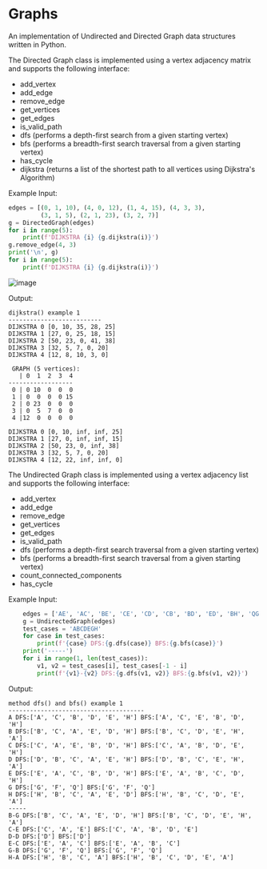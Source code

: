 # Graphs

An implementation of Undirected and Directed Graph data structures written in Python.

The Directed Graph class is implemented using a vertex adjacency matrix and supports the following interface:
* add_vertex
* add_edge
* remove_edge
* get_vertices
* get_edges
* is_valid_path
* dfs (performs a depth-first search from a given starting vertex)
* bfs (performs a breadth-first search traversal from a given starting vertex)
* has_cycle
* dijkstra (returns a list of the shortest path to all vertices using Dijkstra's Algorithm)

Example Input:
```python
edges = [(0, 1, 10), (4, 0, 12), (1, 4, 15), (4, 3, 3),
         (3, 1, 5), (2, 1, 23), (3, 2, 7)]
g = DirectedGraph(edges)
for i in range(5):
    print(f'DIJKSTRA {i} {g.dijkstra(i)}')
g.remove_edge(4, 3)
print('\n', g)
for i in range(5):
    print(f'DIJKSTRA {i} {g.dijkstra(i)}')
```
![image](https://user-images.githubusercontent.com/69094063/121775107-42490700-cb4b-11eb-909f-c27c1c89e703.png)

Output:
```
dijkstra() example 1
--------------------------
DIJKSTRA 0 [0, 10, 35, 28, 25]
DIJKSTRA 1 [27, 0, 25, 18, 15]
DIJKSTRA 2 [50, 23, 0, 41, 38]
DIJKSTRA 3 [32, 5, 7, 0, 20]
DIJKSTRA 4 [12, 8, 10, 3, 0]

 GRAPH (5 vertices):
   | 0  1  2  3  4
------------------
 0 | 0 10  0  0  0
 1 | 0  0  0  0 15
 2 | 0 23  0  0  0
 3 | 0  5  7  0  0
 4 |12  0  0  0  0

DIJKSTRA 0 [0, 10, inf, inf, 25]
DIJKSTRA 1 [27, 0, inf, inf, 15]
DIJKSTRA 2 [50, 23, 0, inf, 38]
DIJKSTRA 3 [32, 5, 7, 0, 20]
DIJKSTRA 4 [12, 22, inf, inf, 0]
```


The Undirected Graph class is implemented using a vertex adjacency list and supports the following interface:
* add_vertex
* add_edge
* remove_edge
* get_vertices
* get_edges
* is_valid_path
* dfs (performs a depth-first search traversal from a given starting vertex)
* bfs (performs a breadth-first search traversal from a given starting vertex)
* count_connected_components
* has_cycle

Example Input:
```python
    edges = ['AE', 'AC', 'BE', 'CE', 'CD', 'CB', 'BD', 'ED', 'BH', 'QG', 'FG']
    g = UndirectedGraph(edges)
    test_cases = 'ABCDEGH'
    for case in test_cases:
        print(f'{case} DFS:{g.dfs(case)} BFS:{g.bfs(case)}')
    print('-----')
    for i in range(1, len(test_cases)):
        v1, v2 = test_cases[i], test_cases[-1 - i]
        print(f'{v1}-{v2} DFS:{g.dfs(v1, v2)} BFS:{g.bfs(v1, v2)}')
```
Output:
```
method dfs() and bfs() example 1
--------------------------------------
A DFS:['A', 'C', 'B', 'D', 'E', 'H'] BFS:['A', 'C', 'E', 'B', 'D', 'H']
B DFS:['B', 'C', 'A', 'E', 'D', 'H'] BFS:['B', 'C', 'D', 'E', 'H', 'A']
C DFS:['C', 'A', 'E', 'B', 'D', 'H'] BFS:['C', 'A', 'B', 'D', 'E', 'H']
D DFS:['D', 'B', 'C', 'A', 'E', 'H'] BFS:['D', 'B', 'C', 'E', 'H', 'A']
E DFS:['E', 'A', 'C', 'B', 'D', 'H'] BFS:['E', 'A', 'B', 'C', 'D', 'H']
G DFS:['G', 'F', 'Q'] BFS:['G', 'F', 'Q']
H DFS:['H', 'B', 'C', 'A', 'E', 'D'] BFS:['H', 'B', 'C', 'D', 'E', 'A']
-----
B-G DFS:['B', 'C', 'A', 'E', 'D', 'H'] BFS:['B', 'C', 'D', 'E', 'H', 'A']
C-E DFS:['C', 'A', 'E'] BFS:['C', 'A', 'B', 'D', 'E']
D-D DFS:['D'] BFS:['D']
E-C DFS:['E', 'A', 'C'] BFS:['E', 'A', 'B', 'C']
G-B DFS:['G', 'F', 'Q'] BFS:['G', 'F', 'Q']
H-A DFS:['H', 'B', 'C', 'A'] BFS:['H', 'B', 'C', 'D', 'E', 'A']
```
